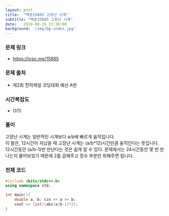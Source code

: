 ```yaml
---
layout: post
title:  "백준15885 고장난 시계"
subtitle: "백준15885 고장난 시계"
date:   2018-08-15 23:30:00
background: '/img/bg-index.jpg'
---
```


### 문제 링크
* https://icpc.me/15885

### 문제 출처
* 제2회 천하제일 코딩대회 예선 A번

### 시간복잡도
* O(1)

### 풀이
고장난 시계는 일반적인 시계보다 a/b배 빠르게 움직입니다.<br>
이 말은, 12시간이 지났을 때 고장난 시계는 (a/b*12)시간만큼 움직인다는 뜻입니다.<br>
12시간동안 (a/b-1)번 만난다는 것은 쉽게 알 수 있다. 문제에서는 24시간동안 몇 번 만나는지 물어보았기 때문에 2를 곱해주고 정수 부분만 취해주면 됩니다.

### 전체 코드
```cpp
#include <bits/stdc++.h>
using namespace std;

int main(){
	double a, b; cin >> a >> b;
	cout << (int)(abs(a/b-1)*2);
}
```
